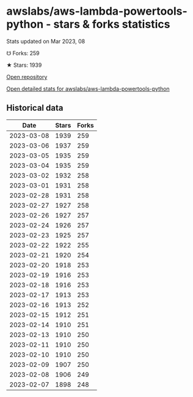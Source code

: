 # awslabs/aws-lambda-powertools-python - stars & forks statistics

Stats updated on Mar 2023, 08

☋ Forks: 259

★ Stars: 1939

[Open repository](https://github.com/awslabs/aws-lambda-powertools-python)

[Open detailed stats for awslabs/aws-lambda-powertools-python](https://reviewgithub.com/rep/awslabs/aws-lambda-powertools-python)

## Historical data
| Date | Stars | Forks |
|------|-------|-------|
| 2023-03-08 | 1939 | 259 | 
| 2023-03-06 | 1937 | 259 | 
| 2023-03-05 | 1935 | 259 | 
| 2023-03-04 | 1935 | 259 | 
| 2023-03-02 | 1932 | 258 | 
| 2023-03-01 | 1931 | 258 | 
| 2023-02-28 | 1931 | 258 | 
| 2023-02-27 | 1927 | 258 | 
| 2023-02-26 | 1927 | 257 | 
| 2023-02-24 | 1926 | 257 | 
| 2023-02-23 | 1925 | 257 | 
| 2023-02-22 | 1922 | 255 | 
| 2023-02-21 | 1920 | 254 | 
| 2023-02-20 | 1918 | 253 | 
| 2023-02-19 | 1916 | 253 | 
| 2023-02-18 | 1916 | 253 | 
| 2023-02-17 | 1913 | 253 | 
| 2023-02-16 | 1913 | 252 | 
| 2023-02-15 | 1912 | 251 | 
| 2023-02-14 | 1910 | 251 | 
| 2023-02-13 | 1910 | 250 | 
| 2023-02-11 | 1910 | 250 | 
| 2023-02-10 | 1910 | 250 | 
| 2023-02-09 | 1907 | 250 | 
| 2023-02-08 | 1906 | 249 | 
| 2023-02-07 | 1898 | 248 | 

